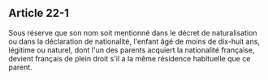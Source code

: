 Article 22-1
----
Sous réserve que son nom soit mentionné dans le décret de naturalisation ou dans
la déclaration de nationalité, l'enfant âgé de moins de dix-huit ans, légitime
ou naturel, dont l'un des parents acquiert la nationalité française, devient
français de plein droit s'il a la même résidence habituelle que ce parent.
